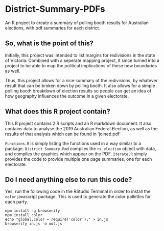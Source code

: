 # District-Summary-PDFs
An R project to create a summary of polling booth results for Australian elections, with pdf summaries for each district.

## So, what is the point of this?
Initially, this project was intended to list margins for redivisions in the state of Victoria. Combined with a seperate mapping project, it since turned into a project to be able to map the political implications of these new boundaries as well.

Thus, this project allows for a nice summary of the redivisions, by whatever result that can be broken down by polling booth. It also allows for a simple polling booth breakdown of election results so people can get an idea of how geography influences the outcome in a given electorate.

## What does this R project contain?
This R project contains 2 R scripts and an R markdown document. It also contains data to analyse the 2019 Australian Federal Election, as well as the results of that analysis which can be found in 'joined.pdf'

`Functions.R` is simply listing the functions used in a way similar to a package.
`District Summary.Rmd` compiles the `rs_election` object with data, and compiles the graphics which appear on the PDF.
`Iterate.R` simply provides the code to provide multiple one page summaries, one for each electorate.

## Do I need anything else to run this code?
Yes, run the following code in the RStudio Terminal in order to install the `color` javascript package. This is used to generate the color pallettes for each party.
```
npm install -g browserify
npm install color
echo "global.color = require('color');" > in.js
browserify in.js -o out.js
```
